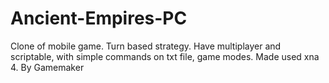 Ancient-Empires-PC
==================

Clone of mobile game. Turn based strategy. Have multiplayer and scriptable, with simple commands on txt file, game modes. Made used xna 4. By Gamemaker
